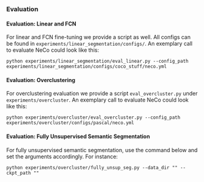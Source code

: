 ### Evaluation

#### Evaluation: Linear and FCN
For linear and FCN fine-tuning we provide a script as well. All configs can be found in `experiments/linear_segmentation/configs/`. 
An exemplary call to evaluate NeCo could look like this:
```
python experiments/linear_segmentation/eval_linear.py --config_path experiments/linear_segmentation/configs/coco_stuff/neco.yml
```

#### Evaluation: Overclustering
For overclustering evaluation we provide a script `eval_overcluster.py` under `experiments/overcluster`.
An exemplary call to evaluate NeCo could look like this:
```
python experiments/overcluster/eval_overcluster.py --config_path experiments/overcluster/configs/pascal/neco.yml
```

#### Evaluation: Fully Unsupervised Semantic Segmentation

For fully unsupervised semantic segmentation, use the command below and set the arguments accordingly. For instance:

```
python experiments/overcluster/fully_unsup_seg.py --data_dir "" --ckpt_path ""
```

